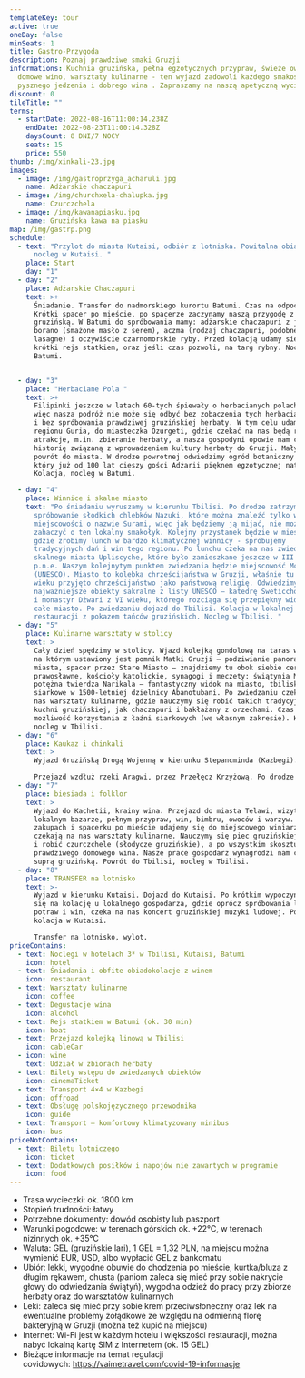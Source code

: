```yaml
---
templateKey: tour
active: true
oneDay: false
minSeats: 1
title: Gastro-Przygoda
description: Poznaj prawdziwe smaki Gruzji
informations: Kuchnia gruzińska, pełna egzotycznych przypraw, świeże owoce,
  domowe wino, warsztaty kulinarne - ten wyjazd zadowoli każdego smakosza
  pysznego jedzenia i dobrego wina . Zapraszamy na naszą apetyczną wycieczkę!
discount: 0
tileTitle: ""
terms:
  - startDate: 2022-08-16T11:00:14.238Z
    endDate: 2022-08-23T11:00:14.328Z
    daysCount: 8 DNI/7 NOCY
    seats: 15
    price: 550
thumb: /img/xinkali-23.jpg
images:
  - image: /img/gastroprzyga_acharuli.jpg
    name: Adżarskie chaczapuri
  - image: /img/churchxela-chalupka.jpg
    name: Czurczchela
  - image: /img/kawanapiasku.jpg
    name: Gruzińska kawa na piasku
map: /img/gastrp.png
schedule:
  - text: "Przylot do miasta Kutaisi, odbiór z lotniska. Powitalna obiadokolacja,
      nocleg w Kutaisi. "
    place: Start
    day: "1"
  - day: "2"
    place: Adżarskie Chaczapuri
    text: >+
      Śniadanie. Transfer do nadmorskiego kurortu Batumi. Czas na odpoczynek.
      Krótki spacer po mieście, po spacerze zaczynamy naszą przygodę z kuchnią
      gruzińską. W Batumi do spróbowania mamy: adżarskie chaczapuri z jajkiem,
      borano (smażone masło z serem), aczma (rodzaj chaczapuri, podobne do
      lasagne) i oczywiście czarnomorskie ryby. Przed kolacją udamy się na
      krótki rejs statkiem, oraz jeśli czas pozwoli, na targ rybny. Nocleg w
      Batumi.


  - day: "3"
    place: "Herbaciane Pola "
    text: >+
      Filipinki jeszcze w latach 60-tych śpiewały o herbacianych polach Batumi,
      więc nasza podróż nie może się odbyć bez zobaczenia tych herbacianych pól
      i bez spróbowania prawdziwej gruzińskiej herbaty. W tym celu udamy się
      regionu Guria, do miasteczka Ozurgeti, gdzie czekać na nas będą różne
      atrakcje, m.in. zbieranie herbaty, a nasza gospodyni opowie nam całą
      historię związaną z wprowadzeniem kultury herbaty do Gruzji. Mały lunch,
      powrót do miasta. W drodze powrotnej odwiedzimy ogród botaniczny Batumi,
      który już od 100 lat cieszy gości Adżarii pięknem egzotycznej natury.
      Kolacja, nocleg w Batumi.

  - day: "4"
    place: Winnice i skalne miasto
    text: "Po śniadaniu wyruszamy w kierunku Tbilisi. Po drodze zatrzymamy się na
      spróbowanie słodkich chlebków Nazuki, które można znaleźć tylko w jednej
      miejscowości o nazwie Surami, więc jak będziemy ją mijać, nie można nie
      zahaczyć o ten lokalny smakołyk. Kolejny przystanek będzie w mieście Gori,
      gdzie zrobimy lunch w bardzo klimatycznej winnicy - spróbujemy
      tradycyjnych dań i win tego regionu. Po lunchu czeka na nas zwiedzanie
      skalnego miasta Upliscyche, które było zamieszkane jeszcze w III wieku
      p.n.e. Naszym kolejnytym punktem zwiedzania będzie miejscowość Mccheta
      (UNESCO). Miasto to kolebka chrześcijaństwa w Gruzji, właśnie tu w IV
      wieku przyjęto chrześcijaństwo jako państwową religię. Odwiedzimy
      najważniejsze obiekty sakralne z listy UNESCO – katedrę Sweticchoweli z XI
      i monastyr Dżwari z VI wieku, którego rozciąga się przepiękny widok na
      całe miasto. Po zwiedzaniu dojazd do Tbilisi. Kolacja w lokalnej
      restauracji z pokazem tańców gruzińskich. Nocleg w Tbilisi. "
  - day: "5"
    place: Kulinarne warsztaty w stolicy
    text: >
      Cały dzień spędzimy w stolicy. Wjazd kolejką gondolową na taras widokowy,
      na którym ustawiony jest pomnik Matki Gruzji – podziwianie panoramy
      miasta, spacer przez Stare Miasto – znajdziemy tu obok siebie cerkwie
      prawosławne, kościoły katolickie, synagogi i meczety: świątynia Metechi,
      potężna twierdza Narikala – fantastyczny widok na miasto, tbiliskie łaźnie
      siarkowe w 1500-letniej dzielnicy Abanotubani. Po zwiedzaniu czekają na
      nas warsztaty kulinarne, gdzie nauczymy się robić takich tradycyjnych dań
      kuchni gruzińskiej, jak chaczapuri i bakłażany z orzechami. Czas wolny,
      możliwość korzystania z łaźni siarkowych (we własnym zakresie). Kolacja i
      nocleg w Tbilisi.
  - day: "6"
    place: Kaukaz i chinkali
    text: >
      Wyjazd Gruzińską Drogą Wojenną w kierunku Stepancminda (Kazbegi).

      Przejazd wzdłuż rzeki Aragwi, przez Przełęcz Krzyżową. Po drodze obejrzymy malowniczą twierdzę Ananuri położoną nad rzeką Aragwi. Z Kazbegi wjazd samochodami terenowymi do zabytkowego kościoła Trójcy Świętej położonego na wysokości 2020 m n.p.m. (wjazd odbędzie się jeżeli pozwolą na to warunki atmosferyczne). Przy ładnej pogodzie rozpościera się stąd piękny widok na jeden z najwyższych szczytów Gruzji - górę Kazbek (5047 m). Powrót do Tbilisi. Kolacja i nocleg.
  - day: "7"
    place: biesiada i folklor
    text: >
      Wyjazd do Kachetii, krainy wina. Przejazd do miasta Telawi, wizyta na
      lokalnym bazarze, pełnym przypraw, win, bimbru, owoców i warzyw. Po
      zakupach i spacerku po mieście udajemy się do miejscowego winiarza, gdzie
      czekają na nas warsztaty kulinarne. Nauczymy się piec gruzińskiej chlebki
      i robić czurczchele (słodycze gruzińskie), a po wszystkim skosztujemy
      prawdziwego domowego wina. Nasze prace gospodarz wynagrodzi nam chojną
      suprą gruzińską. Powrót do Tbilisi, nocleg w Tbilisi.
  - day: "8"
    place: TRANSFER na lotnisko
    text: >-
      Wyjazd w kierunku Kutaisi. Dojazd do Kutaisi. Po krótkim wypoczynku udamy
      się na kolację u lokalnego gospodarza, gdzie oprócz spróbowania lokalnych
      potraw i win, czeka na nas koncert gruzińskiej muzyki ludowej. Pożegnalna
      kolacja w Kutaisi. 

      Transfer na lotnisko, wylot.
priceContains:
  - text: Noclegi w hotelach 3* w Tbilisi, Kutaisi, Batumi
    icon: hotel
  - text: Śniadania i obfite obiadokolacje z winem
    icon: restaurant
  - text: Warsztaty kulinarne
    icon: coffee
  - text: Degustacje wina
    icon: alcohol
  - text: Rejs statkiem w Batumi (ok. 30 min)
    icon: boat
  - text: Przejazd kolejką linową w Tbilisi
    icon: cableCar
  - icon: wine
    text: Udział w zbiorach herbaty
  - text: Bilety wstępu do zwiedzanych obiektów
    icon: cinemaTicket
  - text: Transport 4×4 w Kazbegi
    icon: offroad
  - text: Obsługę polskojęzycznego przewodnika
    icon: guide
  - text: Transport – komfortowy klimatyzowany minibus
    icon: bus
priceNotContains:
  - text: Biletu lotniczego
    icon: ticket
  - text: Dodatkowych posiłków i napojów nie zawartych w programie
    icon: food
---
```

* Trasa wycieczki: ok. 1800 km
* Stopień trudności: łatwy
* Potrzebne dokumenty: dowód osobisty lub paszport
* Warunki pogodowe: w terenach górskich ok. +22°C, w terenach nizinnych ok. +35°C
* Waluta: GEL (gruzińskie lari), 1 GEL = 1,32 PLN, na miejscu można wymienić EUR, USD, albo wypłacić GEL z bankomatu
* Ubiór: lekki, wygodne obuwie do chodzenia po mieście, kurtka/bluza z długim rękawem, chusta (paniom zaleca się mieć przy sobie nakrycie głowy do odwiedzania świątyń), wygodna odzież do pracy przy zbiorze herbaty oraz do warsztatów kulinarnych
* Leki: zaleca się mieć przy sobie krem przeciwsłoneczny oraz lek na ewentualne problemy żołądkowe ze względu na odmienną florę bakteryjną w Gruzji (można też kupić na miejscu)
* Internet: Wi-Fi jest w każdym hotelu i większości restauracji, można nabyć lokalną kartę SIM z Internetem (ok. 15 GEL)
* Bieżące informacje na temat regulacji covidowych: <https://vaimetravel.com/covid-19-informacje>